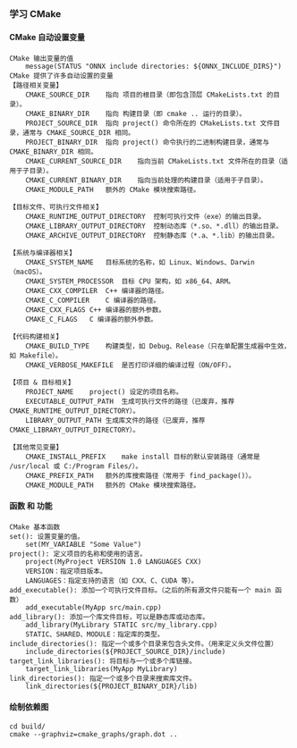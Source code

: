 ## 
### 学习 CMake
#### CMake 自动设置变量
    CMake 输出变量的值
        message(STATUS "ONNX include directories: ${ONNX_INCLUDE_DIRS}")
    CMake 提供了许多自动设置的变量
    【路径相关变量】
        CMAKE_SOURCE_DIR	指向 项目的根目录（即包含顶层 CMakeLists.txt 的目录）。
        CMAKE_BINARY_DIR	指向 构建目录（即 cmake .. 运行的目录）。
        PROJECT_SOURCE_DIR	指向 project() 命令所在的 CMakeLists.txt 文件目录，通常与 CMAKE_SOURCE_DIR 相同。
        PROJECT_BINARY_DIR	指向 project() 命令执行的二进制构建目录，通常与 CMAKE_BINARY_DIR 相同。
        CMAKE_CURRENT_SOURCE_DIR	指向当前 CMakeLists.txt 文件所在的目录（适用于子目录）。
        CMAKE_CURRENT_BINARY_DIR	指向当前处理的构建目录（适用于子目录）。
        CMAKE_MODULE_PATH	额外的 CMake 模块搜索路径。

    【目标文件、可执行文件相关】
        CMAKE_RUNTIME_OUTPUT_DIRECTORY	控制可执行文件（exe）的输出目录。
        CMAKE_LIBRARY_OUTPUT_DIRECTORY	控制动态库（*.so、*.dll）的输出目录。
        CMAKE_ARCHIVE_OUTPUT_DIRECTORY	控制静态库（*.a、*.lib）的输出目录。

    【系统与编译器相关】
        CMAKE_SYSTEM_NAME	目标系统的名称，如 Linux、Windows、Darwin（macOS）。
        CMAKE_SYSTEM_PROCESSOR	目标 CPU 架构，如 x86_64、ARM。
        CMAKE_CXX_COMPILER	C++ 编译器的路径。
        CMAKE_C_COMPILER	C 编译器的路径。
        CMAKE_CXX_FLAGS	C++ 编译器的额外参数。
        CMAKE_C_FLAGS	C 编译器的额外参数。

    【代码构建相关】
        CMAKE_BUILD_TYPE	构建类型，如 Debug、Release（只在单配置生成器中生效，如 Makefile）。
        CMAKE_VERBOSE_MAKEFILE	是否打印详细的编译过程（ON/OFF）。

    【项目 & 目标相关】
        PROJECT_NAME	project() 设定的项目名称。
        EXECUTABLE_OUTPUT_PATH	生成可执行文件的路径（已废弃，推荐 CMAKE_RUNTIME_OUTPUT_DIRECTORY）。
        LIBRARY_OUTPUT_PATH	生成库文件的路径（已废弃，推荐 CMAKE_LIBRARY_OUTPUT_DIRECTORY）。
        
    【其他常见变量】
        CMAKE_INSTALL_PREFIX	make install 目标的默认安装路径（通常是 /usr/local 或 C:/Program Files/）。
        CMAKE_PREFIX_PATH	额外的库搜索路径（常用于 find_package()）。
        CMAKE_MODULE_PATH	额外的 CMake 模块搜索路径。

#### 函数 和 功能
    CMake 基本函数
    set(): 设置变量的值。
        set(MY_VARIABLE "Some Value")
    project(): 定义项目的名称和使用的语言。
        project(MyProject VERSION 1.0 LANGUAGES CXX)
        VERSION：指定项目版本。
        LANGUAGES：指定支持的语言（如 CXX、C、CUDA 等）。
    add_executable(): 添加一个可执行文件目标。（之后的所有源文件只能有一个 main 函数）
        add_executable(MyApp src/main.cpp)
    add_library(): 添加一个库文件目标，可以是静态库或动态库。
        add_library(MyLibrary STATIC src/my_library.cpp)
        STATIC、SHARED、MODULE：指定库的类型。
    include_directories(): 指定一个或多个目录来包含头文件。（用来定义头文件位置）
        include_directories(${PROJECT_SOURCE_DIR}/include)
    target_link_libraries(): 将目标与一个或多个库链接。
        target_link_libraries(MyApp MyLibrary)
    link_directories(): 指定一个或多个目录来搜索库文件。
        link_directories(${PROJECT_BINARY_DIR}/lib)

#### 绘制依赖图
```
cd build/
cmake --graphviz=cmake_graphs/graph.dot ..
```
